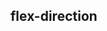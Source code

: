 ## flex-direction


<!-- CSSJSON.flex-direction.description -->

<!-- CSSJSON.flex-direction.syntax -->

<!-- CSSJSON.flex-direction.values -->

<!-- CSSJSON.flex-direction.defaultValue -->

<!-- CSSJSON.flex-direction.unixTags -->

<!-- CSSJSON.flex-direction.compatibility -->

<!-- CSSJSON.flex-direction.example -->

<!-- CSSJSON.flex-direction.reference -->
